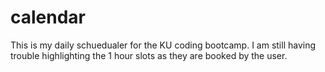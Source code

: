 # calendar

This is my daily schuedualer for the KU coding bootcamp. I am still having trouble highlighting the 1 hour slots as they are booked by the user.
